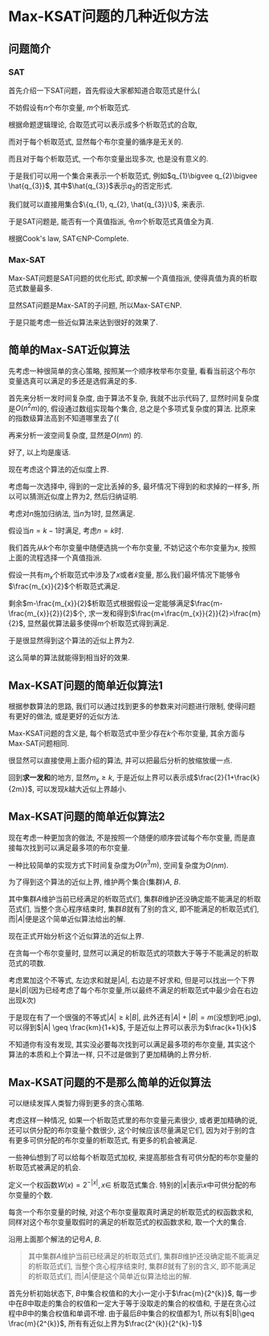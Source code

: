 # Max-KSAT问题的几种近似方法

## 问题简介

### SAT

 首先介绍一下SAT问题，首先假设大家都知道合取范式是什么(

不妨假设有$n$个布尔变量, $m$个析取范式.

根据命题逻辑理论, 合取范式可以表示成多个析取范式的合取, 

而对于每个析取范式, 显然每个布尔变量的循序是无关的.

而且对于每个析取范式, 一个布尔变量出现多次, 也是没有意义的.

于是我们可以用一个集合来表示一个析取范式, 例如$q_{1}\bigvee q_{2}\bigvee \hat{q_{3}}$, 其中$\hat{q_{3}}$表示$q_{3}$的否定形式.

我们就可以直接用集合$\{q_{1}, q_{2}, \hat{q_{3}}\}$, 来表示.

于是SAT问题是, 能否有一个真值指派, 令$m$个析取范式真值全为真.

根据Cook's law, SAT$\in$NP-Complete.

### Max-SAT

Max-SAT问题是SAT问题的优化形式, 即求解一个真值指派, 使得真值为真的析取范式数量最多.

显然SAT问题是Max-SAT的子问题, 所以Max-SAT$\in$NP.

于是只能考虑一些近似算法来达到很好的效果了.

## 简单的Max-SAT近似算法

先考虑一种很简单的贪心策略, 按照某一个顺序枚举布尔变量, 看看当前这个布尔变量选真可以满足的多还是选假满足的多.

首先来分析一发时间复杂度, 由于算法不复杂, 我就不出示代码了, 显然时间复杂度是$O(n^2m)$的, 假设通过数组实现每个集合, 总之是个多项式复杂度的算法. 比原来的指数级算法高到不知道哪里去了((

再来分析一波空间复杂度, 显然是$O(nm)$ 的.

好了, 以上均是废话.

现在考虑这个算法的近似度上界.

考虑每一次选择中, 得到的一定比丢掉的多, 最坏情况下得到的和求掉的一样多, 所以可以猜测近似度上界为2, 然后归纳证明.

考虑对$n$施加归纳法, 当$n$为1时, 显然满足.

假设当$n=k-1$时满足, 考虑$n=k$时.

我们首先从$k$个布尔变量中随便选挑一个布尔变量, 不妨记这个布尔变量为$x$, 按照上面的流程选择一个真值指派.

假设一共有$m_{x}$个析取范式中涉及了$x$或者$\hat{x}$变量, 那么我们最坏情况下能够令$\frac{m_{x}}{2}$个析取范式满足.

剩余$m-\frac{m_{x}}{2}$析取范式根据假设一定能够满足$\frac{m-\frac{m_{x}}{2}}{2}$个, 求一发和得到$\frac{m+\frac{m_{x}}{2}}{2}>\frac{m}{2}$, 显然最优算法最多使得$m$个析取范式得到满足.

于是很显然得到这个算法的近似上界为2.

这么简单的算法就能得到相当好的效果.

## Max-KSAT问题的简单近似算法1

根据参数算法的思路, 我们可以通过找到更多的参数来对问题进行限制, 使得问题有更好的做法, 或是更好的近似方法.

Max-KSAT问题的含义是, 每个析取范式中至少存在$k$个布尔变量, 其余方面与Max-SAT问题相同.

很显然可以直接使用上面介绍的算法, 并可以把最后分析的放缩放缓一点.

回到**求一发和**的地方, 显然$m_{x} \geq k$, 于是近似上界可以表示成$\frac{2}{1+\frac{k}{2m}}$, 可以发现$k$越大近似上界越小.

## Max-KSAT问题的简单近似算法2

现在考虑一种更加贪的做法, 不是按照一个随便的顺序尝试每个布尔变量, 而是直接每次找到可以满足最多项的布尔变量.

一种比较简单的实现方式下时间复杂度为$O(n^3m)$, 空间复杂度为$O(nm)$.

为了得到这个算法的近似上界, 维护两个集合(集群)$A$, $B$.

其中集群$A$维护当前已经满足的析取范式们, 集群$B$维护还没确定能不能满足的析取范式们, 当整个贪心程序结束时, 集群$B$就有了别的含义, 即不能满足的析取范式们, 而$|A|$便是这个简单近似算法给出的解.

现在正式开始分析这个近似算法的近似上界.

在贪每一个布尔变量时, 显然可以满足的析取范式的项数大于等于不能满足的析取范式的项数.

考虑累加这个不等式, 左边求和就是$|A|$, 右边是不好求和, 但是可以找出一个下界是$k|B|$(因为已经考虑了每个布尔变量,所以最终不满足的析取范式中最少会在右边出现$k$次)

于是现在有了一个很强的不等式$|A|\geq k|B|$, 此外还有$|A|+|B|=m$(没想到吧.jpg), 可以得到$|A| \geq \frac{km}{1+k}$, 于是近似上界可以表示为$\frac{k+1}{k}$

不知道你有没有发现, 其实没必要每次找到可以满足最多项的布尔变量, 其实这个算法的本质和上个算法一样, 只不过是做到了更加精确的上界分析.

## Max-KSAT问题的不是那么简单的近似算法

可以继续发挥人类智力得到更多的贪心策略.

考虑这样一种情况, 如果一个析取范式里的布尔变量元素很少, 或者更加精确的说, 还可以供分配的布尔变量个数很少, 这个时候应该尽量满足它们, 因为对于别的含有更多可供分配的布尔变量的析取范式, 有更多的机会被满足.

一些神仙想到了可以给每个析取范式加权, 来提高那些含有可供分配的布尔变量的析取范式被满足的机会.

定义一个权函数$W(x) = 2^{-|x|}, x\in$ 析取范式集合. 特别的$|x|$表示$x$中可供分配的布尔变量的个数.

每贪一个布尔变量的时候, 对这个布尔变量取真时满足的析取范式的权函数求和, 同样对这个布尔变量取假时的满足的析取范式的权函数求和, 取一个大的集合.

沿用上面那个解法的记号$A$, $B$. 

>其中集群$A$维护当前已经满足的析取范式们, 集群$B$维护还没确定能不能满足的析取范式们, 当整个贪心程序结束时, 集群$B$就有了别的含义, 即不能满足的析取范式们, 而$|A|$便是这个简单近似算法给出的解.

首先分析初始状态下, $B$中集合权值和的大小一定小于$\frac{m}{2^{k}}$, 每一步中在$B$中取走的集合的权值和一定大于等于没取走的集合的权值和, 于是在贪心过程中$B$中的集合权值和单调不增. 由于最后$B$中集合的权值都为$1$, 所以有$|B|\geq \frac{m}{2^{k}}$, 所有有近似上界为$\frac{2^{k}}{2^{k}-1}$

 

